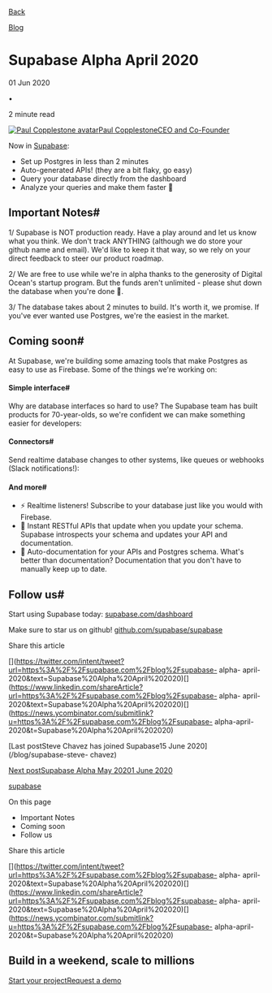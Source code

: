 [Back](/blog)

[Blog](/blog)

# Supabase Alpha April 2020

01 Jun 2020

•

2 minute read

[![Paul Copplestone
avatar](/_next/image?url=https%3A%2F%2Fgithub.com%2Fkiwicopple.png&w=96&q=75)Paul
CopplestoneCEO and Co-Founder](https://github.com/kiwicopple)

Now in [Supabase](https://supabase.com/dashboard):

  * Set up Postgres in less than 2 minutes
  * Auto-generated APIs! (they are a bit flaky, go easy)
  * Query your database directly from the dashboard
  * Analyze your queries and make them faster :rocket:

## Important Notes#

1/ Supabase is NOT production ready. Have a play around and let us know what
you think. We don't track ANYTHING (although we do store your github name and
email). We'd like to keep it that way, so we rely on your direct feedback to
steer our product roadmap.

2/ We are free to use while we're in alpha thanks to the generosity of Digital
Ocean's startup program. But the funds aren't unlimited - please shut down the
database when you're done :pray:.

3/ The database takes about 2 minutes to build. It's worth it, we promise. If
you've ever wanted use Postgres, we're the easiest in the market.

## Coming soon#

At Supabase, we're building some amazing tools that make Postgres as easy to
use as Firebase. Some of the things we're working on:

#### Simple interface#

Why are database interfaces so hard to use? The Supabase team has built
products for 70-year-olds, so we're confident we can make something easier for
developers:

#### Connectors#

Send realtime database changes to other systems, like queues or webhooks
(Slack notifications!):

#### And more#

  * ⚡ Realtime listeners! Subscribe to your database just like you would with Firebase.
  * 🤖 Instant RESTful APIs that update when you update your schema. Supabase introspects your schema and updates your API and documentation.
  * 📓 Auto-documentation for your APIs and Postgres schema. What's better than documentation? Documentation that you don't have to manually keep up to date.

## Follow us#

Start using Supabase today:
[supabase.com/dashboard](https://supabase.com/dashboard)

Make sure to star us on github!
[github.com/supabase/supabase](https://github.com/supabase/supabase)

Share this article

[](https://twitter.com/intent/tweet?url=https%3A%2F%2Fsupabase.com%2Fblog%2Fsupabase-
alpha-
april-2020&text=Supabase%20Alpha%20April%202020)[](https://www.linkedin.com/shareArticle?url=https%3A%2F%2Fsupabase.com%2Fblog%2Fsupabase-
alpha-
april-2020&text=Supabase%20Alpha%20April%202020)[](https://news.ycombinator.com/submitlink?u=https%3A%2F%2Fsupabase.com%2Fblog%2Fsupabase-
alpha-april-2020&t=Supabase%20Alpha%20April%202020)

[Last postSteve Chavez has joined Supabase15 June 2020](/blog/supabase-steve-
chavez)

[Next postSupabase Alpha May 20201 June 2020](/blog/supabase-alpha-may-2020)

[supabase](/blog/tags/supabase)

On this page

  * Important Notes
  * Coming soon
  * Follow us

Share this article

[](https://twitter.com/intent/tweet?url=https%3A%2F%2Fsupabase.com%2Fblog%2Fsupabase-
alpha-
april-2020&text=Supabase%20Alpha%20April%202020)[](https://www.linkedin.com/shareArticle?url=https%3A%2F%2Fsupabase.com%2Fblog%2Fsupabase-
alpha-
april-2020&text=Supabase%20Alpha%20April%202020)[](https://news.ycombinator.com/submitlink?u=https%3A%2F%2Fsupabase.com%2Fblog%2Fsupabase-
alpha-april-2020&t=Supabase%20Alpha%20April%202020)

## Build in a weekend, scale to millions

[Start your project](https://supabase.com/dashboard)[Request a
demo](/contact/sales)

